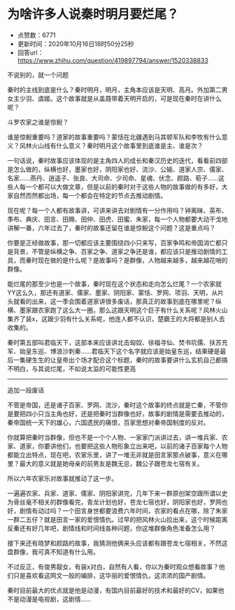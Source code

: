 # 为啥许多人说秦时明月要烂尾？
- 点赞数：6771
- 更新时间：2020年10月16日18时50分25秒
- 回答url：https://www.zhihu.com/question/419897794/answer/1520338833
<body>
 <p data-pid="6PlrM_fm">不说别的，就一个问题</p>
 <p data-pid="hGHy0OK0">秦时的主线到底是什么？秦时明月，明月，主角本应该是天明、高月。外加第二男女主少羽、虞姬。这个故事就是从盖聂带着天明开启的，可是现在秦时在讲什么呢？</p>
 <p data-pid="50kVYXZ5">斗罗农家之谁是惊鲵？</p>
 <p data-pid="ZOqNjp8C">谁是惊鲵重要吗？道家的故事重要吗？蒙恬在北疆遇到马其顿军队和李牧有什么意义？风林火山线有什么意义？秦时明月这个故事里到底谁是主、谁是次？</p>
 <p data-pid="inD3P1Gj">一句话说，秦时故事应该体现的是主角四人的成长和秦汉历史的迭代，看看前四部是怎么做的，纵横也好，墨家也好，阴阳家也好、流沙、公输、道家人宗、儒家、名家……燕丹、逍遥子、张良、大司命、少司命、星魂、伏念、颜路、荀子……这些人每一个都可以大做文章，但是以前的秦时对于这些人物的故事做的有多好，大家自然而然都出场，每一个都会在特定的节点去推动剧情。</p>
 <p data-pid="dQmgfiAu">现在呢？每一个人都有故事讲，可讲来讲去对剧情有一分作用吗？钟离昧、英布、季布、典庆、田言、田赐、田仲、田虎、田蜜、朱家，每一个人物都要大动干戈地讲解一番，六年过去了，秦时的故事还留在谁是惊鲵这个问题？这是重点吗？</p>
 <p data-pid="KIEGIFNP">你要是正经做故事，那一切都应该主要围绕四小只来写，百家争鸣和帝国消亡都只是背景，不管是纵横之争、百家之争、道家之争还是谁，都应该只是推动剧情的工具，而秦时现在做的是什么呢？是故事吗？是群像，人物越来越多，越来越花哨的群像。</p>
 <p data-pid="-6mxG32c">能烂尾的那至少也是一个故事，秦时现在这个状态和走向怎么烂尾？一个农家就YY这么久，那还有道家、儒家、墨家、阴阳家、蒙恬、罗网、项羽、天明，从片头就看的出来，这一季会围着道家讲很多废话，那真正的故事到底在哪里呢？纵横、墨家跟农家跑了这么大一圈，那么这跟天明这个巨子有什么关系呢？风林火山集齐了装x，这跟少羽有什么关系呢，他连人都不认识，楚霸王的大将都是别人去收集的。</p>
 <p data-pid="Z4IgwXws">秦时第五部叫君临天下，这部本来应该讲北击匈奴、徐福寻仙、焚书坑儒、扶苏充军、始皇东巡、博浪沙刺秦……君临天下这个名字就应该是始皇东巡，结果硬是最后一集硬生生的让皇帝出个场才配合这个标题，秦时的故事要讲什么玄机自己都搞不明白，与其说烂尾，不如说太监的可能性更高</p>
 <hr>
 <p data-pid="IppQ2v7L">追加一段废话</p>
 <p data-pid="MqIoPdp7">不管是帝国，还是诸子百家、罗网、流沙，秦时这个故事的终点就是亡秦，不管你是要把四小只当主角也好，还是把秦时当群像也好，故事的剧情是需要去推动的，秦帝国统一天下的雄心，六国遗民的痛恨，百家思想对秦帝国制度的反对。</p>
 <p data-pid="ri5axleE">你就算把秦时当群像，但也不是一个个人物、一家家门派讲过去，讲一堆兵家、农家、道家，你要讲他们，也要把这些人物形象立出来吧，以前的诸子百家每个人物都能立出特点，现在吧，农家乐里，讲了一堆无非就是田言家那点破事，意义在哪里？最大的意义就是她母亲的前男友是魏无忌，魏公子跟苍龙七宿有关。</p>
 <p data-pid="E2mkDnzR">所以六年农家乐对故事就推动了这一步。</p>
 <p data-pid="lYAUFn9x">一遍遍农家、兵家、道家、儒家、阴阳家讲完，几年下来一群原创架空跟所谓以史为骨丝毫不相关的群像看完，青龙计划也好，苍龙七宿也好，阴阳家也好，罗网也好，剧情有动过吗？一个田言身世都要浪费六年时间，农家的看点在哪，除了朱家一群二五仔？就是田言一家的爱恨情仇。过早的把风林火山拉出来，这个时候距离反秦还有好几年吧，剧情线和时间线各种问题，你这堆群像角色准备怎么用？</p>
 <p data-pid="7q84qQ8S">接下来还有晓梦和颜路的故事，我猜测他俩来头应该都有跟苍龙七宿相关，不然这盘群像，我可真不知道有什么用。</p>
 <p data-pid="X1DdYbQY">不过反正，有俊男靓女，有装x对白，自然有人看，你以为秦时观众想看故事？他们只是喜欢看这网文一般的编排，这华丽的爱恨情仇，这浓浓的国产剧情。</p>
 <p data-pid="kt6GUgl3">秦时目前最大的优点就是他是动漫，有国内目前最好的技术和最好的CV，如果他不是动漫是电视剧，这剧情……</p>
</body>